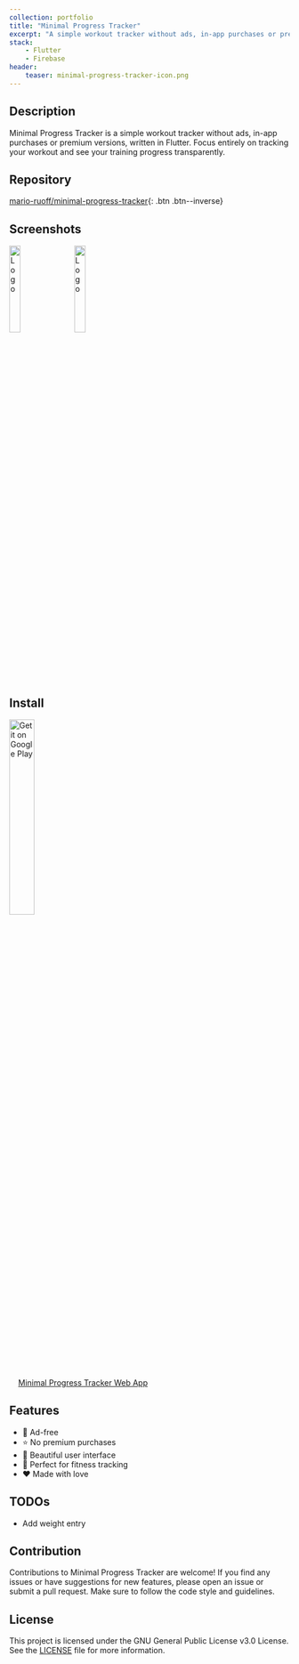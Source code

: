 ```yaml
---
collection: portfolio
title: "Minimal Progress Tracker"
excerpt: "A simple workout tracker without ads, in-app purchases or premium versions"
stack:
    - Flutter
    - Firebase
header:
    teaser: minimal-progress-tracker-icon.png
---
```


## Description
Minimal Progress Tracker is a simple workout tracker without ads, in-app purchases or premium versions, written in Flutter. Focus entirely on tracking your workout and see your training progress transparently.

## Repository
[mario-ruoff/minimal-progress-tracker](https://github.com/mario-ruoff/minimal-progress-tracker){: .btn .btn--inverse}

## Screenshots
  <img alt="Logo" src="/images/minimal-progress-tracker-screenshot-1.png" width="20%" />
  &nbsp;&nbsp;
  <img alt="Logo" src="/images/minimal-progress-tracker-screenshot-2.png" width="20%" />

## Install
<a href='https://play.google.com/store/apps/details?id=com.escape99.minimalprogresstracker&pcampaignid=pcampaignidMKT-Other-global-all-co-prtnr-py-PartBadge-Mar2515-1'><img width="30%" alt='Get it on Google Play' src='https://play.google.com/intl/en_us/badges/static/images/badges/en_badge_web_generic.png'/></a>

<a href="https://progress-tracker.mario-ruoff.com" class="btn btn--info btn--large" style="margin-left: 12pt">Minimal Progress Tracker Web App</a>

## Features
- 🎉 Ad-free
- ⭐️ No premium purchases
- 🌹 Beautiful user interface
- 💪 Perfect for fitness tracking
- ❤️️ Made with love

## TODOs
- Add weight entry

## Contribution
Contributions to Minimal Progress Tracker are welcome! If you find any issues or have suggestions for new features, please open an issue or submit a pull request. Make sure to follow the code style and guidelines.

## License
This project is licensed under the GNU General Public License v3.0 License. See the [LICENSE](https://github.com/mario-ruoff/minimal-progress-tracker/blob/main/LICENSE) file for more information.

